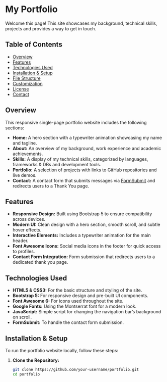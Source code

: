 # My Portfolio

Welcome this page! This site showcases my background, technical skills, projects and provides a way to get in touch.

## Table of Contents

- [Overview](#overview)
- [Features](#features)
- [Technologies Used](#technologies-used)
- [Installation & Setup](#installation--setup)
- [File Structure](#file-structure)
- [Customization](#customization)
- [License](#license)
- [Contact](#contact)

## Overview

This responsive single-page portfolio website includes the following sections:

- **Home:** A hero section with a typewriter animation showcasing my name and tagline.
- **About:** An overview of my background, work experience and academic achievements.
- **Skills:** A display of my technical skills, categorized by languages, frameworks & DBs and development tools.
- **Portfolio:** A selection of projects with links to GitHub repositories and live demos.
- **Contact:** A contact form that submits messages via [FormSubmit](https://formsubmit.co/) and redirects users to a Thank You page.

## Features

- **Responsive Design:** Built using Bootstrap 5 to ensure compatibility across devices.
- **Modern UI:** Clean design with a hero section, smooth scroll, and subtle hover effects.
- **Interactive Elements:** Includes a typewriter animation for the main header.
- **Font Awesome Icons:** Social media icons in the footer for quick access to profiles.
- **Contact Form Integration:** Form submission that redirects users to a dedicated thank you page.

## Technologies Used

- **HTML5 & CSS3:** For the basic structure and styling of the site.
- **Bootstrap 5:** For responsive design and pre-built UI components.
- **Font Awesome 6:** For icons used throughout the site.
- **Google Fonts:** Using the Montserrat font for a modern look.
- **JavaScript:** Simple script for changing the navigation bar’s background on scroll.
- **FormSubmit:** To handle the contact form submission.

## Installation & Setup

To run the portfolio website locally, follow these steps:

1. **Clone the Repository:**

   ```bash
   git clone https://github.com/your-username/portfolio.git
   cd portfolio

